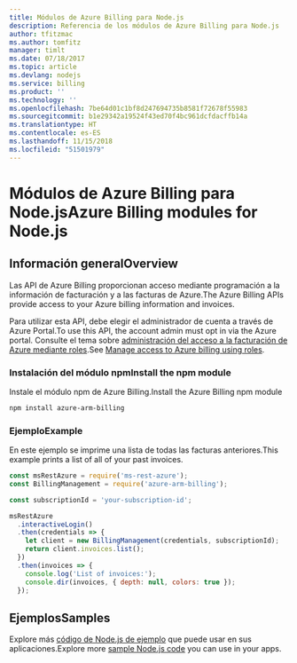 ```yaml
---
title: Módulos de Azure Billing para Node.js
description: Referencia de los módulos de Azure Billing para Node.js
author: tfitzmac
ms.author: tomfitz
manager: timlt
ms.date: 07/18/2017
ms.topic: article
ms.devlang: nodejs
ms.service: billing
ms.product: ''
ms.technology: ''
ms.openlocfilehash: 7be64d01c1bf8d247694735b8581f72678f55983
ms.sourcegitcommit: b1e29342a19524f43ed70f4bc961dcfdacffb14a
ms.translationtype: HT
ms.contentlocale: es-ES
ms.lasthandoff: 11/15/2018
ms.locfileid: "51501979"
---
```

# <a name="azure-billing-modules-for-nodejs"></a><span data-ttu-id="c745e-103">Módulos de Azure Billing para Node.js</span><span class="sxs-lookup"><span data-stu-id="c745e-103">Azure Billing modules for Node.js</span></span>

## <a name="overview"></a><span data-ttu-id="c745e-104">Información general</span><span class="sxs-lookup"><span data-stu-id="c745e-104">Overview</span></span>
<span data-ttu-id="c745e-105">Las API de Azure Billing proporcionan acceso mediante programación a la información de facturación y a las facturas de Azure.</span><span class="sxs-lookup"><span data-stu-id="c745e-105">The Azure Billing APIs provide access to your Azure billing information and invoices.</span></span>

<span data-ttu-id="c745e-106">Para utilizar esta API, debe elegir el administrador de cuenta a través de Azure Portal.</span><span class="sxs-lookup"><span data-stu-id="c745e-106">To use this API, the account admin must opt in via the Azure portal.</span></span> <span data-ttu-id="c745e-107">Consulte el tema sobre [administración del acceso a la facturación de Azure mediante roles](https://docs.microsoft.com/azure/billing/billing-manage-access).</span><span class="sxs-lookup"><span data-stu-id="c745e-107">See [Manage access to Azure billing using roles](https://docs.microsoft.com/azure/billing/billing-manage-access).</span></span>

### <a name="install-the-npm-module"></a><span data-ttu-id="c745e-108">Instalación del módulo npm</span><span class="sxs-lookup"><span data-stu-id="c745e-108">Install the npm module</span></span> 

<span data-ttu-id="c745e-109">Instale el módulo npm de Azure Billing.</span><span class="sxs-lookup"><span data-stu-id="c745e-109">Install the Azure Billing npm module</span></span> 

```bash
npm install azure-arm-billing
```
### <a name="example"></a><span data-ttu-id="c745e-110">Ejemplo</span><span class="sxs-lookup"><span data-stu-id="c745e-110">Example</span></span> 
 
<span data-ttu-id="c745e-111">En este ejemplo se imprime una lista de todas las facturas anteriores.</span><span class="sxs-lookup"><span data-stu-id="c745e-111">This example prints a list of all of your past invoices.</span></span>
 
```javascript 
const msRestAzure = require('ms-rest-azure');
const BillingManagement = require('azure-arm-billing');

const subscriptionId = 'your-subscription-id';

msRestAzure
  .interactiveLogin()
  .then(credentials => {
    let client = new BillingManagement(credentials, subscriptionId);
    return client.invoices.list();
  })
  .then(invoices => {
    console.log('List of invoices:');
    console.dir(invoices, { depth: null, colors: true });
  });
``` 


## <a name="samples"></a><span data-ttu-id="c745e-112">Ejemplos</span><span class="sxs-lookup"><span data-stu-id="c745e-112">Samples</span></span>

<span data-ttu-id="c745e-113">Explore más [código de Node.js de ejemplo](https://azure.microsoft.com/resources/samples/?platform=nodejs) que puede usar en sus aplicaciones.</span><span class="sxs-lookup"><span data-stu-id="c745e-113">Explore more [sample Node.js code](https://azure.microsoft.com/resources/samples/?platform=nodejs) you can use in your apps.</span></span>
